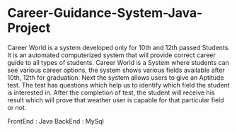 # Career-Guidance-System-Java-Project

Career World is a system developed only for 10th and 12th passed Students. It is an automated computerized system that will provide correct career guide to all types of students. Career World is a System where students can see various career options, the system shows various fields available after 10th, 12th for graduation. Next the system allows users to give an Aptitude test. The test has questions which help us to identify which field the student is interested in. After the completion of test, the student will receive his result which will prove that weather user is capable for that particular field or not.

FrontEnd : Java BackEnd : MySql
